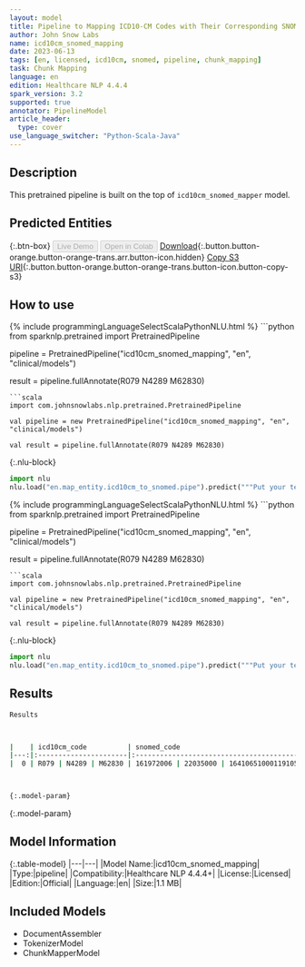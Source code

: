 ```yaml
---
layout: model
title: Pipeline to Mapping ICD10-CM Codes with Their Corresponding SNOMED Codes
author: John Snow Labs
name: icd10cm_snomed_mapping
date: 2023-06-13
tags: [en, licensed, icd10cm, snomed, pipeline, chunk_mapping]
task: Chunk Mapping
language: en
edition: Healthcare NLP 4.4.4
spark_version: 3.2
supported: true
annotator: PipelineModel
article_header:
  type: cover
use_language_switcher: "Python-Scala-Java"
---
```


## Description

This pretrained pipeline is built on the top of `icd10cm_snomed_mapper` model.

## Predicted Entities



{:.btn-box}
<button class="button button-orange" disabled>Live Demo</button>
<button class="button button-orange" disabled>Open in Colab</button>
[Download](https://s3.amazonaws.com/auxdata.johnsnowlabs.com/clinical/models/icd10cm_snomed_mapping_en_4.4.4_3.2_1686665531228.zip){:.button.button-orange.button-orange-trans.arr.button-icon.hidden}
[Copy S3 URI](s3://auxdata.johnsnowlabs.com/clinical/models/icd10cm_snomed_mapping_en_4.4.4_3.2_1686665531228.zip){:.button.button-orange.button-orange-trans.button-icon.button-copy-s3}

## How to use

<div class="tabs-box" markdown="1">
{% include programmingLanguageSelectScalaPythonNLU.html %}
```python
from sparknlp.pretrained import PretrainedPipeline

pipeline = PretrainedPipeline("icd10cm_snomed_mapping", "en", "clinical/models")

result = pipeline.fullAnnotate(R079 N4289 M62830)
```
```scala
import com.johnsnowlabs.nlp.pretrained.PretrainedPipeline

val pipeline = new PretrainedPipeline("icd10cm_snomed_mapping", "en", "clinical/models")

val result = pipeline.fullAnnotate(R079 N4289 M62830)
```


{:.nlu-block}
```python
import nlu
nlu.load("en.map_entity.icd10cm_to_snomed.pipe").predict("""Put your text here.""")
```

</div>

<div class="tabs-box" markdown="1">
{% include programmingLanguageSelectScalaPythonNLU.html %}
```python
from sparknlp.pretrained import PretrainedPipeline

pipeline = PretrainedPipeline("icd10cm_snomed_mapping", "en", "clinical/models")

result = pipeline.fullAnnotate(R079 N4289 M62830)
```
```scala
import com.johnsnowlabs.nlp.pretrained.PretrainedPipeline

val pipeline = new PretrainedPipeline("icd10cm_snomed_mapping", "en", "clinical/models")

val result = pipeline.fullAnnotate(R079 N4289 M62830)
```

{:.nlu-block}
```python
import nlu
nlu.load("en.map_entity.icd10cm_to_snomed.pipe").predict("""Put your text here.""")
```
</div>

## Results

```bash
Results



|    | icd10cm_code          | snomed_code                              |
|---:|:----------------------|:-----------------------------------------|
|  0 | R079 | N4289 | M62830 | 161972006 | 22035000 | 16410651000119105 |



{:.model-param}
```

{:.model-param}
## Model Information

{:.table-model}
|---|---|
|Model Name:|icd10cm_snomed_mapping|
|Type:|pipeline|
|Compatibility:|Healthcare NLP 4.4.4+|
|License:|Licensed|
|Edition:|Official|
|Language:|en|
|Size:|1.1 MB|

## Included Models

- DocumentAssembler
- TokenizerModel
- ChunkMapperModel